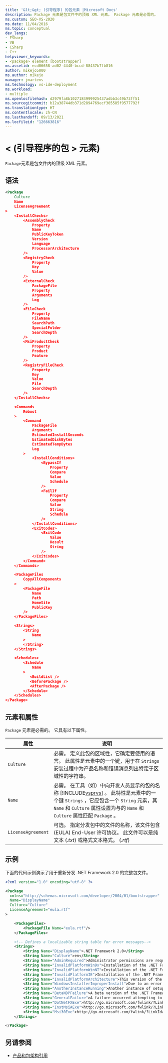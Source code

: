 ```yaml
---
title: '&lt;&gt; (引导程序) 的包元素 |Microsoft Docs'
description: Package 元素是包文件中的顶级 XML 元素。 Package 元素是必需的。
ms.custom: SEO-VS-2020
ms.date: 11/04/2016
ms.topic: conceptual
dev_langs:
- FSharp
- VB
- CSharp
- C++
helpviewer_keywords:
- <package> element [bootstrapper]
ms.assetid: ecd06658-ad02-4440-bccd-88437b7fb816
author: mikejo5000
ms.author: mikejo
manager: jmartens
ms.technology: vs-ide-deployment
ms.workload:
- multiple
ms.openlocfilehash: d2979fa8b1027184999925437adbb3c49b73ff51
ms.sourcegitcommit: b12a38744db371d2894769ecf305585f9577792f
ms.translationtype: HT
ms.contentlocale: zh-CN
ms.lasthandoff: 09/13/2021
ms.locfileid: "126663816"
---
```

# <a name="ltpackagegt-element-bootstrapper"></a>&lt; (引导程序的包 &gt; 元素) 
`Package`元素是包文件内的顶级 XML 元素。

## <a name="syntax"></a>语法

```xml
<Package
    Culture
    Name
    LicenseAgreement
>
    <InstallChecks>
        <AssemblyCheck
            Property
            Name
            PublicKeyToken
            Version
            Language
            ProcessorArchitecture
        />
        <RegistryCheck
            Property
            Key
            Value
        />
        <ExternalCheck
            PackageFile
            Property
            Arguments
            Log
        />
        <FileCheck
            Property
            FileName
            SearchPath
            SpecialFolder
            SearchDepth
        />
        <MsiProductCheck
            Property
            Product
            Feature
        />
        <RegistryFileCheck
            Property
            Key
            Value
            File
            SearchDepth
        />
    </InstallChecks>

    <Commands
        Reboot
    >
        <Command
            PackageFile
            Arguments
            EstimatedInstallSeconds
            EstimatedDiskBytes
            EstimatedTempBytes
            Log
        >
            <InstallConditions>
                <BypassIf
                    Property
                    Compare
                    Value
                    Schedule
                />
                <FailIf
                    Property
                    Compare
                    Value
                    String
                    Schedule
                />
            </InstallConditions>
            <ExitCodes>
                <ExitCode
                    Value
                    Result
                    String
                />
            </ExitCodes>
        </Command>
    </Commands>

    <PackageFiles
        CopyAllComponents
    >
        <PackageFile
            Name
            Path
            HomeSite
            PublicKey
        />
    </PackageFiles>

    <Strings>
        <String
            Name
        >
        </String>
    </Strings>

    <Schedules>
        <Schedule
            Name
        >
           <BuildList />
           <BeforePackage />
           <AfterPackage />
        </Schedule>
    </Schedules>
</Package>
```

## <a name="elements-and-attributes"></a>元素和属性
 `Package` 元素是必需的。 它具有以下属性。

| 属性 | 说明 |
|--------------------| - |
| `Culture` | 必需。 定义此包的区域性，它确定要使用的语言。 此属性是元素中的一个键，用于在 `Strings` 安装过程中为产品名称和错误消息列出特定于区域性的字符串。 |
| `Name` | 必需。 在工具（如）中向开发人员显示的包的名称 [!INCLUDE[vsprvs](../code-quality/includes/vsprvs_md.md)] 。 此特性是元素中的一个键 `Strings` ，它应包含一个 `String` 元素，其 `Name` 和 `Culture` 属性设置为与的 `Name` 和 `Culture` 属性匹配 `Package` 。 |
| `LicenseAgreement` | 可选。 指定分发包中的文件的名称，该文件包含 (EULA) End-User 许可协议。  此文件可以是纯文本 (*.txt*) 或格式文本格式。  (*.rtf*)  |

## <a name="example"></a>示例
 下面的代码示例演示了用于重新分发 .NET Framework 2.0 的完整包文件。

```xml
<?xml version="1.0" encoding="utf-8" ?>

<Package
  xmlns="http://schemas.microsoft.com/developer/2004/01/bootstrapper"
  Name="DisplayName"
  Culture="Culture"
  LicenseAgreement="eula.rtf"
>

    <PackageFiles>
        <PackageFile Name="eula.rtf"/>
    </PackageFiles>

    <!-- Defines a localizable string table for error messages-->
    <Strings>
        <String Name="DisplayName">.NET Framework 2.0</String>
        <String Name="Culture">en</String>
        <String Name="AdminRequired">Administrator permissions are required to install the .NET Framework 2.0. Contact your administrator.</String>
        <String Name="InvalidPlatformWin9x">Installation of the .NET Framework 2.0 is not supported on Windows 95. Contact your application vendor.</String>
        <String Name="InvalidPlatformWinNT">Installation of the .NET Framework 2.0 is not supported on Windows NT 4.0. Contact your application vendor.</String>
        <String Name="InvalidPlatformIE">Installation of the .NET Framework 2.0 requires Internet Explorer 5.01 or greater. Contact your application vendor.</String>
        <String Name="InvalidPlatformArchitecture">This version of the .NET Framework 2.0 is not supported on a 64-bit operating system. Contact your application vendor.</String>
        <String Name="WindowsInstallerImproperInstall">Due to an error with Windows Installer, the installation of the .NET Framework 2.0 cannot proceed.</String>
        <String Name="AnotherInstanceRunning">Another instance of setup is already running. The running instance must complete before this setup can proceed.</String>
        <String Name="BetaNDPFailure">A beta version of the .NET Framework was detected on the computer. Uninstall any previous beta versions of .NET Framework before continuing.</String>
        <String Name="GeneralFailure">A failure occurred attempting to install the .NET Framework 2.0.</String>
        <String Name="DotNetFXExe">http://go.microsoft.com/fwlink/?LinkId=37283</String>
        <String Name="InstMsiAExe">http://go.microsoft.com/fwlink/?LinkId=37285</String>
        <String Name="Msi30Exe">http://go.microsoft.com/fwlink/?LinkId=37287</String>
    </Strings>

</Package>
```

## <a name="see-also"></a>另请参阅
- [产品和包架构引用](../deployment/product-and-package-schema-reference.md)